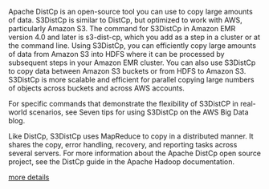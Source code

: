 Apache DistCp is an open-source tool you can use to copy large amounts of data. S3DistCp is similar to DistCp, but optimized to work with AWS, 
particularly Amazon S3. The command for S3DistCp in Amazon EMR version 4.0 and later is s3-dist-cp, which you add as a step in a cluster or at the 
command line. Using S3DistCp, you can efficiently copy large amounts of data from Amazon S3 into HDFS where it can be processed by subsequent steps in
your Amazon EMR cluster. You can also use S3DistCp to copy data between Amazon S3 buckets or from HDFS to Amazon S3. S3DistCp is more scalable and 
efficient for parallel copying large numbers of objects across buckets and across AWS accounts.

For specific commands that demonstrate the flexibility of S3DistCP in real-world scenarios, see Seven tips for using S3DistCp on the AWS Big Data blog.

Like DistCp, S3DistCp uses MapReduce to copy in a distributed manner. It shares the copy, error handling, recovery, and reporting tasks across
several servers. For more information about the Apache DistCp open source project, see the DistCp guide in the Apache Hadoop documentation.

[more details](https://docs.aws.amazon.com/emr/latest/ReleaseGuide/UsingEMR_s3distcp.html)
